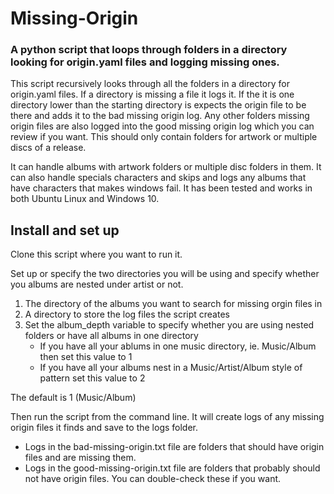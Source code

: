 # Missing-Origin
### A python script that loops through folders in a directory looking for origin.yaml files and logging missing ones.

This script recursively looks through all the folders in a directory for origin.yaml files.  If a directory is missing a file it logs it. 
If the it is one directory lower than the starting directory is expects the origin file to be there and adds it to the bad missing origin log. 
Any other folders missing origin files are also logged into the good missing origin log which you can review if you want. This should only contain folders for artwork or multiple discs of a release.

It can handle albums with artwork folders or multiple disc folders in them. It can also handle specials characters and skips and logs any albums that have characters that makes windows fail. It has been tested and works in both Ubuntu Linux and Windows 10.

## Install and set up
Clone this script where you want to run it.

Set up or specify the two directories you will be using and specify whether you albums are nested under artist or not.
1. The directory of the albums you want to search for missing orgin files in
2. A directory to store the log files the script creates
3. Set the album_depth variable to specify whether you are using nested folders or have all albums in one directory
   - If you have all your ablums in one music directory, ie. Music/Album then set this value to 1
   - If you have all your albums nest in a Music/Artist/Album style of pattern set this value to 2

The default is 1 (Music/Album)

Then run the script from the command line.  It will create logs of any missing origin files it finds and save to the logs folder.
- Logs in the bad-missing-origin.txt file are folders that should have origin files and are missing them.
- Logs in the good-missing-origin.txt file are folders that probably should not have origin files. You can double-check these if you want.
